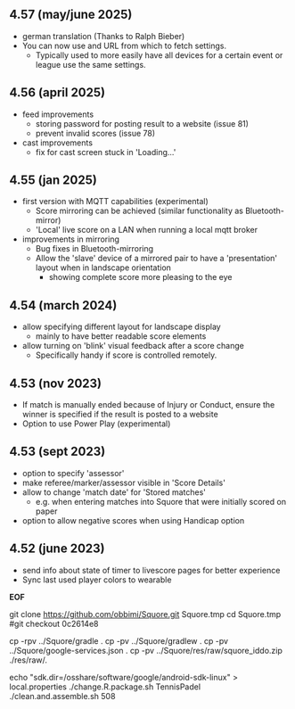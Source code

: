 ## 4.57 (may/june 2025)

- german translation (Thanks to Ralph Bieber)
- You can now use and URL from which to fetch settings. 
  - Typically used to more easily have all devices for a certain event or league use the same settings.

## 4.56 (april 2025)

- feed improvements
  - storing password for posting result to a website (issue 81)
  - prevent invalid scores (issue 78)
- cast improvements
  - fix for cast screen stuck in 'Loading...'

## 4.55 (jan 2025)

- first version with MQTT capabilities (experimental)
  - Score mirroring can be achieved (similar functionality as Bluetooth-mirror)
  - 'Local' live score on a LAN when running a local mqtt broker 
- improvements in mirroring
  - Bug fixes in Bluetooth-mirroring
  - Allow the 'slave' device of a mirrored pair to have a 'presentation' layout when in landscape orientation
    - showing complete score more pleasing to the eye   
 
## 4.54 (march 2024)

- allow specifying different layout for landscape display
  - mainly to have better readable score elements
- allow turning on 'blink' visual feedback after a score change
  - Specifically handy if score is controlled remotely.

## 4.53 (nov 2023)

- If match is manually ended because of Injury or Conduct, ensure the winner is specified if the result is posted to a website
- Option to use Power Play (experimental)

## 4.53 (sept 2023)

- option to specify 'assessor'
- make referee/marker/assessor visible in 'Score Details'
- allow to change 'match date' for 'Stored matches'
  - e.g. when entering matches into Squore that were initially scored on paper 
- option to allow negative scores when using Handicap option  
 
## 4.52 (june 2023)

- send info about state of timer to livescore pages for better experience
- Sync last used player colors to wearable


__EOF__

git clone https://github.com/obbimi/Squore.git Squore.tmp
cd Squore.tmp
#git checkout 0c2614e8

cp -rpv ../Squore/gradle .
cp -pv  ../Squore/gradlew .
cp -pv  ../Squore/google-services.json .
cp -pv  ../Squore/res/raw/squore_iddo.zip ./res/raw/.

echo "sdk.dir=/osshare/software/google/android-sdk-linux" > local.properties
./change.R.package.sh TennisPadel
./clean.and.assemble.sh 508
